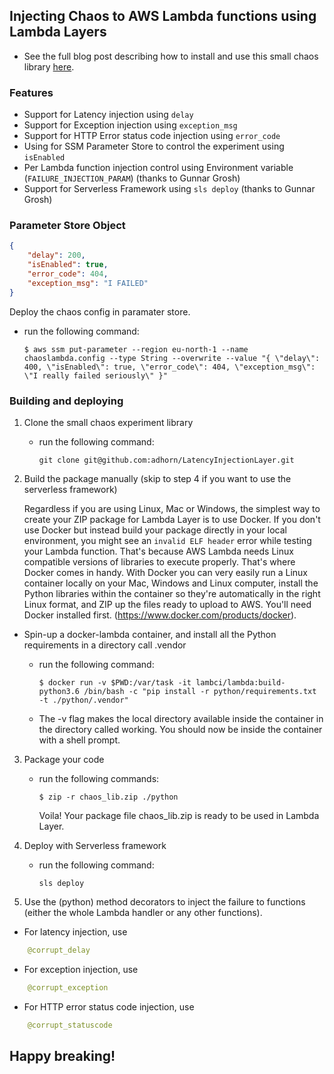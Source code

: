 
## Injecting Chaos to AWS Lambda functions using Lambda Layers

* See the full blog post describing how to install and use this small chaos library [here](https://medium.com/@adhorn/injecting-chaos-to-aws-lambda-functions-using-lambda-layers-2963f996e0ba).

### Features
* Support for Latency injection using ```delay```
* Support for Exception injection using ```exception_msg```
* Support for HTTP Error status code injection using ```error_code```
* Using for SSM Parameter Store to control the experiment using ```isEnabled```
* Per Lambda function injection control using Environment variable (```FAILURE_INJECTION_PARAM```) (thanks to Gunnar Grosh)
* Support for Serverless Framework using ```sls deploy``` (thanks to Gunnar Grosh)

### Parameter Store Object
```json
{ 
    "delay": 200,
    "isEnabled": true,
    "error_code": 404,
    "exception_msg": "I FAILED"
}
```
Deploy the chaos config in paramater store.
* run the following command:
    ```
    $ aws ssm put-parameter --region eu-north-1 --name chaoslambda.config --type String --overwrite --value "{ \"delay\": 400, \"isEnabled\": true, \"error_code\": 404, \"exception_msg\": \"I really failed seriously\" }"
    ```

### Building and deploying

1. Clone the small chaos experiment library
    * run the following command:

        ```
        git clone git@github.com:adhorn/LatencyInjectionLayer.git
        ```



2. Build the package manually (skip to step 4 if you want to use the serverless framework)

   Regardless if you are using Linux, Mac or Windows, the simplest way to create your ZIP package for Lambda Layer is to use Docker. If you don't use Docker but instead build your package directly in your local environment, you might see an ```invalid ELF header``` error while testing your Lambda function. That's because AWS Lambda needs Linux compatible versions of libraries to execute properly. That's where Docker comes in handy. With Docker you can very easily run a Linux container locally on your Mac, Windows and Linux computer, install the Python libraries within the container so they're automatically in the right Linux format, and ZIP up the files ready to upload to AWS. You'll need Docker installed first. (https://www.docker.com/products/docker).

-  Spin-up a docker-lambda container, and install all the Python requirements in a directory call .vendor
    * run the following command:

        ```
        $ docker run -v $PWD:/var/task -it lambci/lambda:build-python3.6 /bin/bash -c "pip install -r python/requirements.txt -t ./python/.vendor"
        ```
    
    * The -v flag makes the local directory available inside the container in the directory called working. You should now be inside the container with a shell prompt.


3. Package your code 
    * run the following commands:
        ```
        $ zip -r chaos_lib.zip ./python
        ```

        Voila! Your package file chaos_lib.zip is ready to be used in Lambda Layer.

4. Deploy with Serverless framework
    * run the following command:
        ```
        sls deploy
        ```

5. Use the (python) method decorators to inject the failure to functions (either the whole Lambda handler or any other functions).
* For latency injection, use
```python
    @corrupt_delay
``` 
* For exception injection, use
```python
    @corrupt_exception
```

* For HTTP error status code injection, use
```python
    @corrupt_statuscode
```


## Happy breaking!

